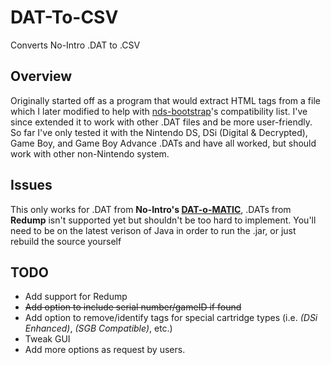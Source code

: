 # DAT-To-CSV
 Converts No-Intro .DAT to .CSV
## Overview
Originally started off as a program that would extract HTML tags from a file which I later modified to help with [nds-bootstrap](https://github.com/ahezard/nds-bootstrap)'s compatibility list.  I've since extended it to work with other .DAT files and be more user-friendly.  So far I've only tested it with the Nintendo DS, DSi (Digital & Decrypted), Game Boy, and Game Boy Advance .DATs and have all worked, but should work with other non-Nintendo system.
## Issues
This only works for .DAT from **No-Intro's [DAT-o-MATIC](https://datomatic.no-intro.org/)**, .DATs from **Redump** isn't supported yet but shouldn't be too hard to implement.  You'll need to be on the latest verison of Java in order to run the .jar, or just rebuild the source yourself  
## TODO
* Add support for Redump
* ~~Add option to include serial number/gameID if found~~
* Add option to remove/identify tags for special cartridge types (i.e. *(DSi Enhanced)*, *(SGB Compatible)*, etc.)
* Tweak GUI
* Add more options as request by users.
